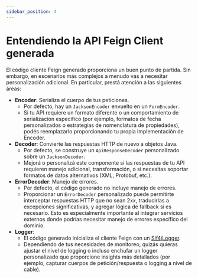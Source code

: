 ```yaml
---
sidebar_position: 4
---
```


# Entendiendo la API Feign Client generada

El código cliente Feign generado proporciona un buen punto de partida. Sin embargo, en escenarios más complejos a menudo vas a necesitar personalización adicional. En particular, prestá atención a las siguientes áreas:

* **Encoder**: Serializa el cuerpo de tus peticiones.
   * Por defecto, hay un `JacksonEncoder` envuelto en un `FormEncoder`.
   * Si tu API requiere un formato diferente o un comportamiento de serialización específico (por ejemplo, formatos de fecha personalizados o estrategias de nomenclatura de propiedades), podés reemplazarlo proporcionando tu propia implementación de Encoder.
* **Decoder**: Convierte las respuestas HTTP de nuevo a objetos Java.
   * Por defecto, se construye un `ApiResponseDecoder` personalizado sobre un `JacksonDecoder`.
   * Mejorá o personalizá este componente si las respuestas de tu API requieren manejo adicional, transformación, o si necesitas soportar formatos de datos alternativos (XML, Protobuf, etc.).
* **ErrorDecoder**: Manejo de errores.
   * Por defecto, el código generado no incluye manejo de errores.
   * Proporcionar un `ErrorDecoder` personalizado puede permitirte interceptar respuestas HTTP que no sean 2xx, traducirlas a excepciones significativas, y agregar lógica de fallback si es necesario. Esto es especialmente importante al integrar servicios externos donde podrías necesitar manejo de errores específico del dominio.
* **Logger**:
   * El código generado inicializa el cliente Feign con un [Slf4jLogger](https://www.baeldung.com/slf4j-with-log4j2-logback).
   * Dependiendo de tus necesidades de monitoreo, quizás quieras ajustar el nivel de logging o incluso enchufar un logger personalizado que proporcione insights más detallados (por ejemplo, capturar cuerpos de petición/respuesta o logging a nivel de cable).
